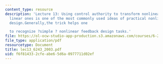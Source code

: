 ```yaml
---
content_type: resource
description: 'Lecture 13: Using control authority to transform nonlinear models into
  linear ones is one of the most commonly used ideas of practical nonlinear control
  design.Generally,the trick helps one

  to recognize ?simple ? nonlinear feedback design tasks.'
file: https://ol-ocw-studio-app-production.s3.amazonaws.com/courses/6-243j-dynamics-of-nonlinear-systems-fall-2003/f6f814332cfeabe65d6a0977711d02ef_lec13_6243_2003.pdf
file_type: application/pdf
resourcetype: Document
title: lec13_6243_2003.pdf
uid: f6f81433-2cfe-abe6-5d6a-0977711d02ef
---
```


